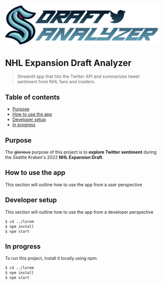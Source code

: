 ![Draft Analyzer](assets/nhl_app_logo.png "2022 NHL Expansion Draft Analyzer Streamlit App")

# NHL Expansion Draft Analyzer
> Streamlit app that hits the Twitter API and summarizes tweet sentiment from NHL fans and insiders.

## Table of contents
* [Purpose](#purpose)
* [How to use the app](#how-to)
* [Developer setup](#setup)
* [In progress](#in-progress)

## Purpose
The ~~glorious~~ purpose of this project is to **explore Twitter sentiment** during the Seattle Kraken's 2022 **NHL Expansion Draft**.

## How to use the app
This section will outline how to use the app from a user perspective
            
## Developer setup
This section will outline how to use the app from a developer perspective

```
$ cd ../lorem
$ npm install
$ npm start
```

## In progress
To run this project, install it locally using npm:

```
$ cd ../lorem
$ npm install
$ npm start
```
